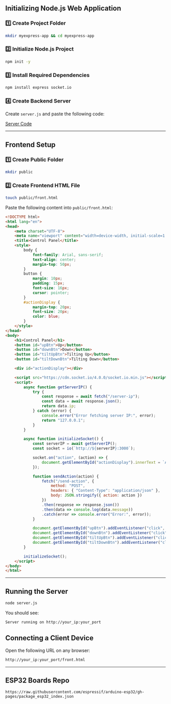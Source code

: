 ## **Initializing Node.js Web Application**

### **1️⃣ Create Project Folder**
```bash
mkdir myexpress-app && cd myexpress-app
```

### **2️⃣ Initialize Node.js Project**
```bash
npm init -y
```

### **3️⃣ Install Required Dependencies**
```bash
npm install express socket.io
```

### **4️⃣ Create Backend Server**
Create `server.js` and paste the following code:

[Server Code](src/web-app-test/server.js)

---

## **Frontend Setup**

### **1️⃣ Create Public Folder**
```bash
mkdir public
```

### **2️⃣ Create Frontend HTML File**
```bash
touch public/front.html
```

Paste the following content into `public/front.html`:

```html
<!DOCTYPE html>
<html lang="en">
<head>
    <meta charset="UTF-8">
    <meta name="viewport" content="width=device-width, initial-scale=1.0">
    <title>Control Panel</title>
    <style>
        body {
            font-family: Arial, sans-serif;
            text-align: center;
            margin-top: 50px;
        }
        button {
            margin: 10px;
            padding: 15px;
            font-size: 16px;
            cursor: pointer;
        }
        #actionDisplay {
            margin-top: 20px;
            font-size: 20px;
            color: blue;
        }
    </style>
</head>
<body>
    <h1>Control Panel</h1>
    <button id="upBtn">Up</button>
    <button id="downBtn">Down</button>
    <button id="tiltUpBtn">Tilting Up</button>
    <button id="tiltDownBtn">Tilting Down</button>

    <div id="actionDisplay"></div>

    <script src="https://cdn.socket.io/4.0.0/socket.io.min.js"></script>
    <script>
        async function getServerIP() {
            try {
                const response = await fetch("/server-ip");
                const data = await response.json();
                return data.ip;
            } catch (error) {
                console.error("Error fetching server IP:", error);
                return "127.0.0.1";
            }
        }

        async function initializeSocket() {
            const serverIP = await getServerIP();
            const socket = io(`http://${serverIP}:3000`);

            socket.on("action", (action) => {
                document.getElementById("actionDisplay").innerText = `Action: ${action}`;
            });

            function sendAction(action) {
                fetch("/send-action", {
                    method: "POST",
                    headers: { "Content-Type": "application/json" },
                    body: JSON.stringify({ action: action })
                })
                .then(response => response.json())
                .then(data => console.log(data.message))
                .catch(error => console.error("Error:", error));
            }

            document.getElementById("upBtn").addEventListener("click", () => sendAction("up"));
            document.getElementById("downBtn").addEventListener("click", () => sendAction("down"));
            document.getElementById("tiltUpBtn").addEventListener("click", () => sendAction("tilting up"));
            document.getElementById("tiltDownBtn").addEventListener("click", () => sendAction("tilting down"));
        }

        initializeSocket();
    </script>
</body>
</html>
```

---

## **Running the Server**
```bash
node server.js
```
You should see:
```bash
Server running on http://your_ip:your_port
```

## **Connecting a Client Device**
Open the following URL on any browser:
```bash
http://your_ip:your_port/front.html
```

---

## **ESP32 Boards Repo**
```
https://raw.githubusercontent.com/espressif/arduino-esp32/gh-pages/package_esp32_index.json
```